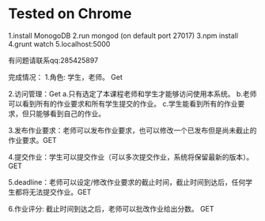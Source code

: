 # Tested on Chrome 

1.install MonogoDB
2.run mongod (on default port 27017)
3.npm install
4.grunt watch
5.localhost:5000

有问题请联系qq:285425897


完成情况：
1.角色: 学生，老师。 Get

2.访问管理：Get
	a.只有选定了本课程老师和学生才能够访问使用本系统。
	b.老师可以看到所有的作业要求和所有学生提交的作业。
	c.学生能看到所有的作业要求，但只能够看到自己的作业。

3.发布作业要求：老师可以发布作业要求，也可以修改一个已发布但是尚未截止的作业要求。GET

4.提交作业：学生可以提交作业（可以多次提交作业，系统将保留最新的版本）。 GET

5.deadline：老师可以设定/修改作业要求的截止时间，截止时间到达后，任何学生都将无法提交作业。GET

6.作业评分: 截止时间到达之后，老师可以批改作业给出分数。 GET

